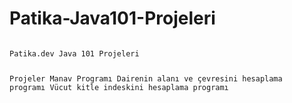 # Patika-Java101-Projeleri
<code>
Patika.dev Java 101 Projeleri 

Projeler
Manav Programı
Dairenin alanı ve çevresini hesaplama programı
Vücut kitle indeskini hesaplama programı

</code>
